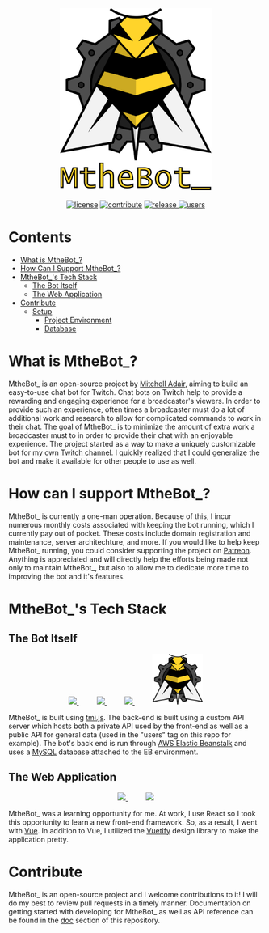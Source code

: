 <p align="center">
    <a href="https://bot.mtheb.tv">
        <img src='./assets/logo_text.png' width='300px' height='360px'/>
    </a>
    </br></br>
    <a href="LICENSE"><img src='https://img.shields.io/apm/l/atomic-design-ui.svg' alt="license"></a>
    <a href="https://github.com/mitchwadair/mthebot/pulls"><img src='https://img.shields.io/badge/PRs-welcome-brightgreen.svg' alt="contribute"></a>
    <a href="https://github.com/mitchwadair/mthebot/releases">
        <img src='https://img.shields.io/github/release/mitchwadair/mthebot.svg' alt="release">
    </a>
    <a href="https://api.bot.mtheb.tv/users"><img src="https://img.shields.io/endpoint?url=https%3A%2F%2Fapi.bot.mtheb.tv%2Fusers%3Fjson" alt="users"/></a>
</p>

# Contents
- [What is MtheBot_?](#what-is-mthebot_)
- [How Can I Support MtheBot_?](#how-can-i-support-mthebot_)
- [MtheBot_'s Tech Stack](#mthebot_s-tech-stack)
  - [The Bot Itself](#the-bot-itself)
  - [The Web Application](#the-web-application)
- [Contribute](#contribute)
  - [Setup](#setup)
    - [Project Environment](#project-environment)
    - [Database](#database)

# What is MtheBot_?
MtheBot_ is an open-source project by [Mitchell Adair](https://github.com/mitchwadair), aiming to build an easy-to-use chat bot for Twitch.  Chat bots on Twitch help to provide a rewarding and engaging experience for a broadcaster's viewers. In order to provide such an experience, often times a broadcaster must do a lot of additional work and research to allow for complicated commands to work in their chat. The goal of MtheBot_ is to minimize the amount of extra work a broadcaster must to in order to provide their chat with an enjoyable experience.  The project started as a way to make a uniquely customizable bot for my own [Twitch channel](https://www.twitch.tv/mtheb). I quickly realized that I could generalize the bot and make it available for other people to use as well.

# How can I support MtheBot_?
MtheBot_ is currently a one-man operation.  Because of this, I incur numerous monthly costs associated with keeping the bot running, which I currently pay out of pocket.  These costs include domain registration and maintenance, server architechture, and more.  If you would like to help keep MtheBot_ running, you could consider supporting the project on [Patreon](https://www.patreon.com/mitchdev). Anything is appreciated and will directly help the efforts being made not only to maintain MtheBot_, but also to allow me to dedicate more time to improving the bot and it's features.

# MtheBot_'s Tech Stack
## The Bot Itself
<p align="center">
    <a href="https://tmijs.com/">
        <img src="https://avatars0.githubusercontent.com/u/17866914?s=200&v=4" height="100px"/>
    </a>
    &nbsp&nbsp&nbsp&nbsp&nbsp&nbsp&nbsp&nbsp
    <a href="https://aws.amazon.com/elasticbeanstalk/">
        <img src="https://d1.awsstatic.com/icons/console_elasticbeanstalk_icon.0f7eb0140e1ef6c718d3f806beb7183d06756901.png" height="100px"/>
    </a>
    &nbsp&nbsp&nbsp&nbsp&nbsp&nbsp&nbsp&nbsp
    <a href="https://www.mysql.com/">
        <img src="https://www.mysql.com/common/logos/powered-by-mysql-167x86.png" height="100px"/>
    </a>
    &nbsp&nbsp&nbsp&nbsp&nbsp&nbsp&nbsp&nbsp
    <img src="./assets/logo.png" height="100px"/>
</p>

MtheBot_ is built using [tmi.js](https://github.com/tmijs/tmi.js).  The back-end is built using a custom API server which hosts both a private API used by the front-end as well as a public API for general data (used in the "users" tag on this repo for example).  The bot's back end is run through [AWS Elastic Beanstalk](https://aws.amazon.com/elasticbeanstalk/) and uses a [MySQL](https://www.mysql.com/) database attached to the EB environment.
## The Web Application
<p align="center">
    <a href="https://vuejs.org/">
        <img src="https://vuejs.org/images/logo.png" height="100px"/>
    </a>
    &nbsp&nbsp&nbsp&nbsp&nbsp&nbsp&nbsp&nbsp
    <a href="https://vuetifyjs.com/">
        <img src="https://cdn.vuetifyjs.com/images/logos/vuetify-logo-light.png" height="100px"/>
    </a>
</p>

MtheBot_ was a learning opportunity for me. At work, I use React so I took this opportunity to learn a new front-end framework. So, as a result, I went with [Vue](https://vuejs.org/).  In addition to Vue, I utilized the [Vuetify](https://vuetifyjs.com/) design library to make the application pretty.

# Contribute
MtheBot_ is an open-source project and I welcome contributions to it!  I will do my best to review pull requests in a timely manner.  Documentation on getting started with developing for MtheBot_ as well as API reference can be found in the [doc](doc) section of this repository.

